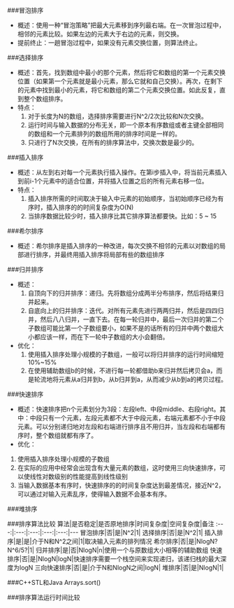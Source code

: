 ###冒泡排序
 - 概述：使用一种“冒泡策略”把最大元素移到序列最右端。在一次冒泡过程中，相邻的元素比较。如果左边的元素大于右边的元素，则交换。
 - 提前终止：一趟冒泡过程中，如果没有元素交换位置，则算法终止。

###选择排序
 - 概述：首先，找到数组中最小的那个元素，然后将它和数组的第一个元素交换位置（如果第一个元素就是最小元素，那么它就和自己交换）。再次，在剩下的元素中找到最小的元素，将它和数组的第二个元素交换位置。如此反复，直到整个数组排序。
 - 特点：
   1. 对于长度为N的数组，选择排序需要进行N^2/2次比较和N次交换。
   2. 运行时间与输入数据的分布无关，即一个原本有序数组或者主键全部相同的数组和一个元素排列的数组所用的排序时间是一样的。
   3. 只进行了N次交换，在所有的排序算法中，交换次数是最少的。

###插入排序
 - 概述：从左到右对每一个元素执行插入操作。在第i步插入中，将当前元素插入到前i-1个元素中的适合位置，并将插入位置之后的所有元素右移一位。
 - 特点：
   1. 插入排序所需的时间取决于输入中元素的初始顺序，当初始顺序已经为有序时，插入排序的的时间复杂度为O(N)
   2. 当排序数据比较少时，插入排序比其它排序算法都要快。比如：5 ~ 15

###希尔排序
 - 概述：希尔排序是插入排序的一种改进，每次交换不相邻的元素以对数组的局部进行排序，并最终用插入排序将局部有些的数组排序

###归并排序
 - 概述：
   1. 自顶向下的归并排序：递归。先将数组分成两半分布排序，然后将结果归并起来。
   2. 自底向上的归并排序：迭代。对所有元素先进行两两归并，然后是四四归并，然后八八归并，一直下去。在每一轮归并中，最后一次归并的第二个子数组可能比第一个子数组要小，如果不是的话所有的归并中两个数组大小都应该一样，而在下一轮中子数组的大小会翻倍。
 - 优化：
   1. 使用插入排序处理小规模的子数组，一般可以将归并排序的运行时间缩短10%~15%
   2. 在使用辅助数组b的时候，不进行每一轮都借助b来归并然后拷贝会a，而是轮流地将元素从a归并到b，从b归并到a，从而减少从b到a的拷贝过程。

###快速排序
 - 概述：快速排序把n个元素划分为3段：左段left、中段middle、右段right。其中：中段只有一个元素，左段元素都不大于中段元素，右端元素都不小于中段元素。可以分别递归地对左段和右端进行排序且不用归并，当左段和右端都有序时，整个数组就都有序了。
 - 优化：
  1. 使用插入排序处理小规模的子数组
  2. 在实际的应用中经常会出现含有大量元素的数组，这时使用三向快速排序，可以使线性对数级别的性能提高到线性级别
  3. 当输入数据基本有序时，快速排序的的时间复杂度达到最差情况，接近N^2，可以通过对输入元素乱序，使得输入数据不会基本有序。

###堆排序

###排序算法比较
算法|是否稳定|是否原地排序|时间复杂度|空间复杂度|备注
:---:|:---:|:---:|:---:|:---:|---
冒泡排序|否|是|N^2|1|
选择排序|否|是|N^2|1|
插入排序|是|是|介于N和N^2之间|1|取决输入元素的排列情况
希尔排序|否|是|NlogN? N^6/5?|1|
归并排序|是|否|NlogN|n|使用一个与原数组大小相等的辅助数组
快速排序|否|是|NlogN|logN|快速排序需要一个栈空间来实现递归，该递归栈的最大深度为logN
三向快速排序|否|是|介于N和NlogN之间|logN|
堆排序|否|是|NlogN|1|


###C++STL和Java Arrays.sort()

###排序算法运行时间比较




